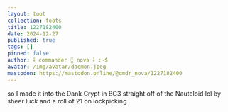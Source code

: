 ```yaml
---
layout: toot
collection: toots
title: 1227182400
date: 2024-12-27
published: true
tags: []
pinned: false
author: ⸸ commander ░ nova ⸸ :~$
avatar: /img/avatar/daemon.jpeg
mastodon: https://mastodon.online/@cmdr_nova/1227182400
---
```


so I made it into the Dank Crypt in BG3 straight off of the Nauteloid lol by sheer luck and a roll of 21 on lockpicking

